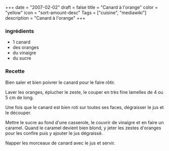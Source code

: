 +++
date = "2007-02-02"
draft = false
title = "Canard à l'orange"
color = "yellow"
icon = "sort-amount-desc"
Tags = ["cuisine", "mediawiki"]
description = "Canard à l'orange"
+++

### ingrédients

-   1 canard
-   des oranges
-   du vinaigre
-   du sucre

### Recette

Bien saler et bien poivrer le canard pour le faire rôtir.

Laver les oranges, éplucher le zeste, le couper en très fine lamelles de
4 ou 5 cm de long.

Une fois que le canard est bien roti sur toutes ses faces, dégraisser le
jus et le découper.

Mettre le sucre au fond d'une casserole, le couvrir de vinaigre et en
faire un caramel. Quand le caramel devient bien blond, y jeter les
zestes d'oranges pour les confire puis y ajouter le jus dégraissé.

Napper les morceaux de canard avec le jus et servir.
